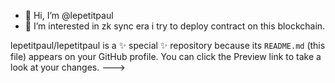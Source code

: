 - 👋 Hi, I’m @lepetitpaul
- 👀 I’m interested in zk sync era
i try to deploy contract on this blockchain.

lepetitpaul/lepetitpaul is a ✨ special ✨ repository because its `README.md` (this file) appears on your GitHub profile.
You can click the Preview link to take a look at your changes.
--->
